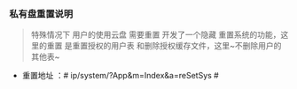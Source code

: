 ### 私有盘重置说明


>  特殊情况下 用户的使用云盘 需要重置 开发了一个隐藏 重置系统的功能，这里的重置 是重置授权的用户表 和删除授权缓存文件，这里~不删除用户的其他表~

-  重置地址 ：# ip/system/?App&m=Index&a=reSetSys #
